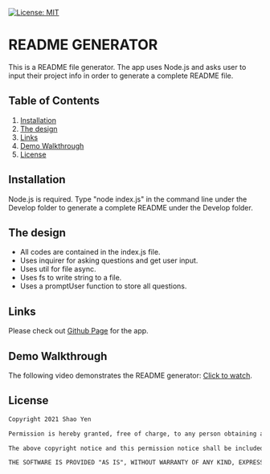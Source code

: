 [![License: MIT](https://img.shields.io/badge/License-MIT-yellow.svg)](https://opensource.org/licenses/MIT)

# README GENERATOR

This is a README file generator. The app uses Node.js and asks user to input their project info in order to generate a complete README file.

## Table of Contents
1. [Installation](#installation)
2. [The design](#design)
3. [Links](#links)
4. [Demo Walkthrough](#walthrough)
5. [License](#license)

<a name="installation"></a>

## Installation

Node.js is required. Type "node index.js" in the command line under the Develop folder to generate a complete README under the Develop folder.

<a name="design"></a>

## The design

* All codes are contained in the index.js file.
* Uses inquirer for asking questions and get user input.
* Uses util for file async.
* Uses fs to write string to a file.
* Uses a promptUser function to store all questions.

<a name="links"></a>

## Links

Please check out [Github Page](https://github.com/shaotangyen/README-Generator) for the app.

<a name="walthrough"></a>

## Demo Walkthrough

The following video demonstrates the README generator: [Click to watch](https://drive.google.com/file/d/1Jq87RZKCRHIkigOxiSuVjELqQ70VcJfa/view?usp=sharing).

<a name="license"></a>

## License

```md
Copyright 2021 Shao Yen

Permission is hereby granted, free of charge, to any person obtaining a copy of this software and associated documentation files (the "Software"), to deal in the Software without restriction, including without limitation the rights to use, copy, modify, merge, publish, distribute, sublicense, and/or sell copies of the Software, and to permit persons to whom the Software is furnished to do so, subject to the following conditions:

The above copyright notice and this permission notice shall be included in all copies or substantial portions of the Software.

THE SOFTWARE IS PROVIDED "AS IS", WITHOUT WARRANTY OF ANY KIND, EXPRESS OR IMPLIED, INCLUDING BUT NOT LIMITED TO THE WARRANTIES OF MERCHANTABILITY, FITNESS FOR A PARTICULAR PURPOSE AND NONINFRINGEMENT. IN NO EVENT SHALL THE AUTHORS OR COPYRIGHT HOLDERS BE LIABLE FOR ANY CLAIM, DAMAGES OR OTHER LIABILITY, WHETHER IN AN ACTION OF CONTRACT, TORT OR OTHERWISE, ARISING FROM, OUT OF OR IN CONNECTION WITH THE SOFTWARE OR THE USE OR OTHER DEALINGS IN THE SOFTWARE.
```